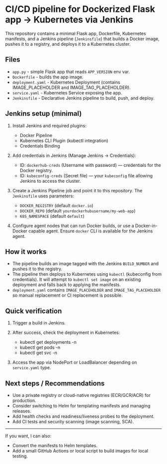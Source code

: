 # CI/CD pipeline for Dockerized Flask app -> Kubernetes via Jenkins

This repository contains a minimal Flask app, Dockerfile, Kubernetes manifests, and a Jenkins pipeline (`Jenkinsfile`) that builds a Docker image, pushes it to a registry, and deploys it to a Kubernetes cluster.

## Files

- `app.py` - simple Flask app that reads `APP_VERSION` env var.
- `Dockerfile` - builds the app image.
- `deployment.yaml` - Kubernetes Deployment (contains IMAGE_PLACEHOLDER and IMAGE_TAG_PLACEHOLDER).
- `service.yaml` - Kubernetes Service exposing the app.
- `Jenkinsfile` - Declarative Jenkins pipeline to build, push, and deploy.

## Jenkins setup (minimal)

1. Install Jenkins and required plugins:
   - Docker Pipeline
   - Kubernetes CLI Plugin (kubectl integration)
   - Credentials Binding

2. Add credentials in Jenkins (Manage Jenkins -> Credentials):
   - ID: `dockerhub-creds` (Username with password) — credentials for the Docker registry.
   - ID: `kubeconfig-creds` (Secret file) — your `kubeconfig` file allowing Jenkins to access the cluster.

3. Create a Jenkins Pipeline job and point it to this repository. The `Jenkinsfile` uses parameters:
   - `DOCKER_REGISTRY` (default `docker.io`)
   - `DOCKER_REPO` (default `yourdockerhubusername/my-web-app`)
   - `K8S_NAMESPACE` (default `default`)

4. Configure agent nodes that can run Docker builds, or use a Docker-in-Docker capable agent. Ensure `docker` CLI is available for the Jenkins agent.

## How it works

- The pipeline builds an image tagged with the Jenkins `BUILD_NUMBER` and pushes it to the registry.
- The pipeline then deploys to Kubernetes using `kubectl` (kubeconfig from credentials). It will attempt to `kubectl set image` on an existing deployment and falls back to applying the manifests.
- `deployment.yaml` contains `IMAGE_PLACEHOLDER` and `IMAGE_TAG_PLACEHOLDER` so manual replacement or CI replacement is possible.

## Quick verification

1. Trigger a build in Jenkins.
2. After success, check the deployment in Kubernetes:
   - kubectl get deployments -n <namespace>
   - kubectl get pods -n <namespace>
   - kubectl get svc -n <namespace>

3. Access the app via NodePort or LoadBalancer depending on `service.yaml` type.

## Next steps / Recommendations

- Use a private registry or cloud-native registries (ECR/GCR/ACR) for production.
- Consider switching to Helm for templating manifests and managing releases.
- Add health checks and readiness/liveness probes to the deployment.
- Add CI tests and security scanning (image scanning, SCA).

---

If you want, I can also:
- Convert the manifests to Helm templates.
- Add a small GitHub Actions or local script to build images for local testing.
